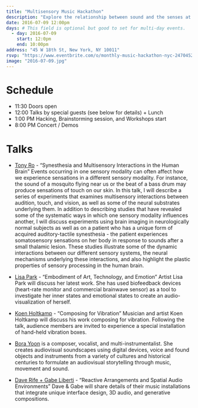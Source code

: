 ```yaml
---
title: "Multisensory Music Hackathon"
description: "Explore the relationship between sound and the senses at the upcoming Multisensory Music Hackathon. During this day-long creative event, we welcome you to use sensors to make music out of motion, temperature, light; or explore interactive ways to connect sound to other sensations and media. This hackathon isn’t just for your ears but for your hands, eyes, nose, and taste!"
date: 2016-07-09 12:00pm
days: # This field is optional but good to set for multi-day events.
  - day: 2016-07-09
    start: 12:0pm
    end: 10:00pm
address: "45 W 18th St, New York, NY 10011"
rsvp: "https://www.eventbrite.com/o/monthly-music-hackathon-nyc-2470452960"
image: "2016-07-09.jpg"
---
```


# Schedule

- 11:30 Doors open
- 12:00 Talks by special guests (see below for details) + Lunch
- 1:00 PM Hacking, Brainstorming session, and Workshops start
- 8:00 PM Concert / Demos

# Talks

- [Tony Ro](rolab.ccny.cuny.edu) - “Synesthesia and Multisensory Interactions in the Human Brain”
Events occurring in one sensory modality can often affect how we experience sensations in a different sensory modality. For instance, the sound of a mosquito flying near us or the beat of a bass drum may produce sensations of touch on our skin. In this talk, I will describe a series of experiments that examines multisensory interactions between audition, touch, and vision, as well as some of the neural substrates underlying them. In addition to describing studies that have revealed some of the systematic ways in which one sensory modality influences another, I will discuss experiments using brain imaging in neurologically normal subjects as well as on a patient who has a unique form of acquired auditory-tactile synesthesia - the patient experiences somatosensory sensations on her body in response to sounds after a small thalamic lesion. These studies illustrate some of the dynamic interactions between our different sensory systems, the neural mechanisms underlying these interactions, and also highlight the plastic properties of sensory processing in the human brain.

- [Lisa Park](thelisapark.com) - “Embodiment of Art, Technology, and Emotion”
Artist Lisa Park will discuss her latest work. She has used biofeedback devices (heart-rate monitor and commercial brainwave sensor) as a tool to investigate her inner states and emotional states to create an audio-visualization of herself.

- [Koen Holtkamp](koenholtkamp.com) - “Composing for Vibration”
Musician and artist Koen Holtkamp will discuss his work composing for vibration. Following the talk, audience members are invited to experience a special installation of hand-held vibration boxes.

- [Bora Yoon](borayoon.com) is a composer, vocalist, and multi-instrumentalist. She creates audiovisual soundscapes using digital devices, voice and found objects and instruments from a variety of cultures and historical centuries to formulate an audiovisual storytelling through music, movement and sound.

- [Dave Rife + Gabe Liberti](daveandgabe.care) - “Reactive Arrangements and Spatial Audio Environments”
Dave & Gabe will share details of their music installations that integrate unique interface design, 3D audio, and generative compositions.
